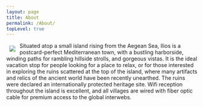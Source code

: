 ```yaml
---
layout: page
title: About
permalink: /About/
topLevel: true
---
```



<img align="left" border="3" style="margin; 8px; border:0; padding:8px;" src="https://hydra-media.cursecdn.com/overwatch.gamepedia.com/thumb/4/45/Ilios.jpg/350px-Ilios.jpg?version=55e62401ceb0be03ebb27128cb02a6ab">


Situated atop a small island rising from the Aegean Sea, Ilios is a postcard-perfect Mediterranean town, with a bustling harborside, winding paths for rambling hillside strolls, and gorgeous vistas. It is the ideal vacation stop for people looking for a place to relax, or for those interested in exploring the ruins scattered at the top of the island, where many artifacts and relics of the ancient world have been recently unearthed. The ruins were declared an internationally protected heritage site. Wifi reception throughout the island is excellent, and all villages are wired with fiber optic cable for premium access to the global interwebs.
